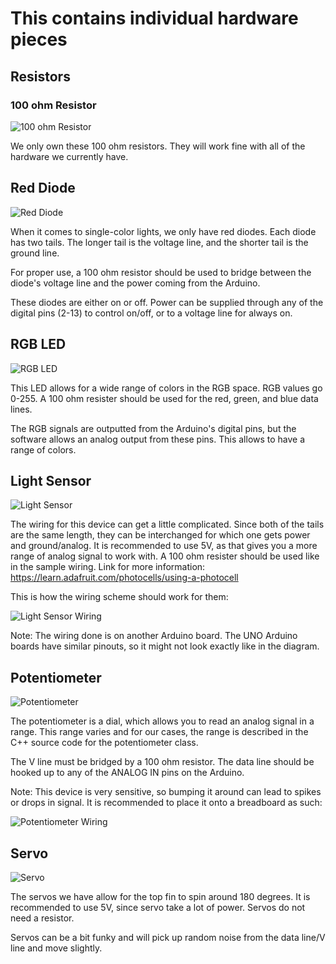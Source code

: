 # This contains individual hardware pieces

## Resistors
### 100 ohm Resistor
![100 ohm Resistor](https://github.com/unoacm/Arduino-Workshop/blob/master/schematics/hardware/100-ohm-Resistor.png)

We only own these 100 ohm resistors. They will work fine with all of the hardware we currently have.

## Red Diode
![Red Diode](https://github.com/unoacm/Arduino-Workshop/blob/master/schematics/hardware/Red-Diode.png)

When it comes to single-color lights, we only have red diodes. Each diode has two tails. The longer tail is the voltage line, and the shorter tail is the ground line.

For proper use, a 100 ohm resistor should be used to bridge between the diode's voltage line and the power coming from the Arduino.

These diodes are either on or off. Power can be supplied through any of the digital pins (2-13) to control on/off, or to a voltage line for always on.

## RGB LED
![RGB LED](https://github.com/unoacm/Arduino-Workshop/blob/master/schematics/hardware/RGB-LED.jpg)

This LED allows for a wide range of colors in the RGB space. RGB values go 0-255. A 100 ohm resister should be used for the red, green, and blue data lines.

The RGB signals are outputted from the Arduino's digital pins, but the software allows an analog output from these pins. This allows to have a range of colors.

## Light Sensor
![Light Sensor](https://github.com/unoacm/Arduino-Workshop/blob/master/schematics/hardware/Light-Sensor.png)

The wiring for this device can get a little complicated. Since both of the tails are the same length, they can be interchanged for which one gets power and ground/analog. It is recommended to use 5V, as that gives you a more range of analog signal to work with. A 100 ohm resister should be used like in the sample wiring. Link for more information: https://learn.adafruit.com/photocells/using-a-photocell

This is how the wiring scheme should work for them:

![Light Sensor Wiring](https://github.com/unoacm/Arduino-Workshop/blob/master/schematics/hardware/Light-Sensor-Hookup.gif)

Note: The wiring done is on another Arduino board. The UNO Arduino boards have similar pinouts, so it might not look exactly like in the diagram.

## Potentiometer
![Potentiometer](https://github.com/unoacm/Arduino-Workshop/blob/master/schematics/hardware/Potentiometer.png)

The potentiometer is a dial, which allows you to read an analog signal in a range. This range varies and for our cases, the range is described in the C++ source code for the potentiometer class.

The V line must be bridged by a 100 ohm resistor. The data line should be hooked up to any of the ANALOG IN pins on the Arduino.

Note: This device is very sensitive, so bumping it around can lead to spikes or drops in signal. It is recommended to place it onto a breadboard as such:

![Potentiometer Wiring](https://github.com/unoacm/Arduino-Workshop/blob/master/schematics/hardware/Potentiometer-Hookup.jpg)

## Servo
![Servo](https://github.com/unoacm/Arduino-Workshop/blob/master/schematics/hardware/Servo.jpg)

The servos we have allow for the top fin to spin around 180 degrees. It is recommended to use 5V, since servo take a lot of power. Servos do not need a resistor.

Servos can be a bit funky and will pick up random noise from the data line/V line and move slightly.
